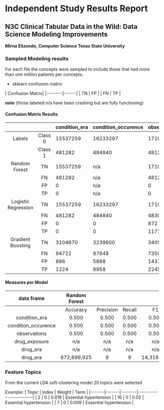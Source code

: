 # Independent Study Results Report
## N3C Clinical Tabular Data in the Wild: Data Science Modeling Improvements

**Mirna Elizondo, Computer Science Texas State University**

### Sampled Modeling results

For each file the concepts were sampled to include those that had more than one million patients per concepts.

* sklearn confusion matrix

| Confusion Matrix|
|:-------:|:-----:|
| TN      | FP    |
| FN      | TP    |


**note** (those labeled n/a have been crashing but are fully functioning)

#### Confusion Matrix Results
|                     |         | condition_era | condition_occurence | observations | drug_exposure | drug_era |
|:-------------------:|:-------:|---------------|---------------------|--------------|---------------|----------|
|        Labels       | Class 0 |    15537259   |       16233297      |   17107179   |    3008694    | 13847578 |
|                     | Class 1 |     481282    |        484840       |    481239    |     96379     |  469142  |
|    Random Forest    |    TN   |    15537259   |         n/a         |   17107179   |      n/a      |    n/a   |
|                     |    FN   |     481282    |         n/a         |    481239    |      n/a      |    n/a   |
|                     |    FP   |       0       |         n/a         |       0      |      n/a      |    n/a   |
|                     |    TP   |       0       |         n/a         |       0      |      n/a      |    n/a   |
| Logistic Regression |    TN   |    15537259   |       16233297      |   17103293   |      n/a      |    n/a   |
|                     |    FN   |     481282    |        484840       |    483082    |      n/a      |    n/a   |
|                     |    FP   |       0       |          0          |      872     |      n/a      |    n/a   |
|                     |    TP   |       0       |          0          |     1171     |      n/a      |    n/a   |
|  Gradient Boosting  |    TN   |    3104870    |       3239600       |    3405768   |      n/a      |  2766665 |
|                     |    FN   |     94722     |        87848        |     73508    |      n/a      |   90666  |
|                     |    FP   |      886      |         5888        |     14313    |      n/a      |   1641   |
|                     |    TP   |      1224     |         8958        |     22456    |      n/a      |   2892   |

#### Measures per Model

|     data   frame    |    Random Forest   |           |          |                   |            | Logistic Regression |               |       | Gradient Boosting |           |        |       |
|:-------------------:|:------------------:|:---------:|:--------:|:-----------------:|:----------:|:-------------------:|:-------------:|:-----:|:-----------------:|:---------:|:------:|-------|
|                     | Accuracy           | Precision | Recall   | F1                | Accuracy   | Precision           | Recall        | F1    | Accuracy          | Precision | Recall | F1    |
| condition_era       |        0.500       |   0.500   |   0.500  |       0.500       |    0.500   |        0.500        |     0.500     | 0.500 |       0.506       |   0.506   |  0.506 | 0.506 |
| condition_occurence |        0.500       |   0.500   |   0.500  |       0.500       |    0.500   |        0.500        |     0.500     | 0.500 |       0.545       |   0.545   |  0.545 | 0.545 |
| observations        |        0.500       |   0.500   |   0.500  |       0.500       |    0.972   |        0.962        |     0.972     | 0.959 |       0.615       |   0.615   |  0.615 | 0.615 |
| drug_exposure       |         n/a        |    n/a    |    n/a   |        n/a        |    0.969   |        0.939        |     0.969     | 0.954 |        n/a        |    n/a    |   n/a  |  n/a  |
| drug_era            |         n/a        |    n/a    |    n/a   |        n/a        |    0.967   |        0.935        |     0.967     | 0.951 |       0.515       |   0.515   |  0.515 | 0.515 |
|     drug_era        |     672,699,925    |      9    |     9    |     14,316,720    |     226    |          226        |     94,880    |       |                   |           |        |       |

### Feature Topics
From the current LDA soft-clustering model 20 topics were selected

Example:
| Topic | Index | Weight | Term                   |
|-------|-------|--------|------------------------|
| 2     | 0     | 0.018  | Essential hypertension |
| 16    | 0     | 0.02   | Essential hypertension |
| 7     | 0     | 0.009  | Essential hypertension |
